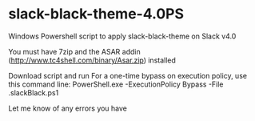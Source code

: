 # slack-black-theme-4.0PS
Windows Powershell script to apply slack-black-theme on Slack v4.0

You must have 7zip and the ASAR addin (http://www.tc4shell.com/binary/Asar.zip) installed

Download script and run
For a one-time bypass on execution policy, use this command line:
PowerShell.exe -ExecutionPolicy Bypass -File .slackBlack.ps1

Let me know of any errors you have
